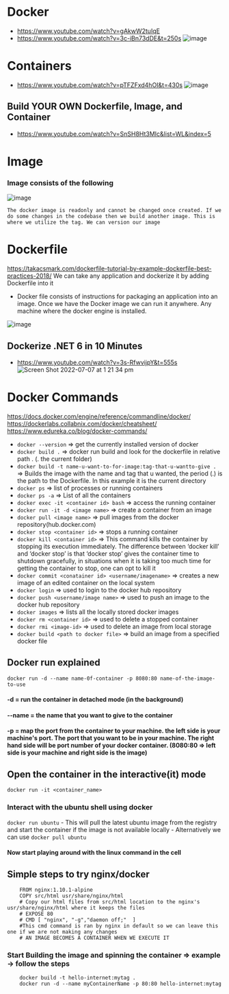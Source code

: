 # Docker
- https://www.youtube.com/watch?v=gAkwW2tuIqE
- https://www.youtube.com/watch?v=3c-iBn73dDE&t=250s
![image](https://user-images.githubusercontent.com/11143215/165758800-c1f9fbba-4b26-495d-bce7-5b0679751fe9.png)

# Containers
- https://www.youtube.com/watch?v=pTFZFxd4hOI&t=430s
![image](https://user-images.githubusercontent.com/11143215/165864021-53f79534-5504-4e64-b21e-aeb17db70e81.png)

## Build YOUR OWN Dockerfile, Image, and Container
- https://www.youtube.com/watch?v=SnSH8Ht3MIc&list=WL&index=5

# Image
### Image consists of the following 
![image](https://user-images.githubusercontent.com/11143215/165864441-0599406e-2194-4b75-ac02-108e0e61585b.png)

``` The docker image is readonly and cannot be changed once created. If we do some changes in the codebase then we build another image. This is where we utilize the tag. We can version our image ```

# Dockerfile
https://takacsmark.com/dockerfile-tutorial-by-example-dockerfile-best-practices-2018/
We can take any application and dockerize it by adding Dockerfile into it
- Docker file consists of instructions for packaging an application into an image. Once we have the Docker image we can run it anywhere. Any machine where the   docker engine is installed.

![image](https://user-images.githubusercontent.com/11143215/165869251-22c3e69b-f001-480b-b504-c9db029172a9.png)

## Dockerize .NET 6 in 10 Minutes
- https://www.youtube.com/watch?v=3s-RfwvijpY&t=555s
![Screen Shot 2022-07-07 at 1 21 34 pm](https://user-images.githubusercontent.com/11143215/177683760-cc2bea93-5288-4f7a-8d56-a5f118c6f555.png)


# Docker Commands
https://docs.docker.com/engine/reference/commandline/docker/
https://dockerlabs.collabnix.com/docker/cheatsheet/
https://www.edureka.co/blog/docker-commands/
- ``` docker --version ``` => get the currently installed version of docker
- ``` docker build . ``` => docker run build and look for the dockerfile in relative path . (. the current folder)
- ``` docker build -t name-u-want-to-for-image:tag-that-u-wantto-give . ``` => Builds the image with the name and tag that u wanted, the period (.)
is the path to the Dockerfile. In this example it is the current directory
- ``` docker ps ``` => list of processes or running containers
- ``` docker ps -a ``` => List of all the containers
- ``` docker exec -it <container id> bash ``` => access the running container
- ``` docker run -it -d <image name> ``` => create a container from an image
- ``` docker pull <image name> ``` => pull images from the docker repository(hub.docker.com)
- ``` docker stop <container id> ``` => stops a running container
- ``` docker kill <container id> ``` => This command kills the container by stopping its execution immediately. The difference between ‘docker kill’ and ‘docker stop’ is that ‘docker stop’ gives the container time to shutdown gracefully, in situations when it is taking too much time for getting the container to stop, one can opt to kill it
- ``` docker commit <conatainer id> <username/imagename> ``` => creates a new image of an edited container on the local system
- ``` docker login ``` => used to login to the docker hub repository
- ``` docker push <username/image name> ``` => used to push an image to the docker hub repository
- ``` docker images ``` => lists all the locally stored docker images
- ``` docker rm <container id> ``` => used to delete a stopped container
- ``` docker rmi <image-id> ``` => used to delete an image from local storage
- ``` docker build <path to docker file> ``` =>  build an image from a specified docker file

## Docker run explained
``` docker run -d --name name-0f-container -p 8080:80 name-of-the-image-to-use ```
#### -d = run the container in detached mode (in the background)
#### --name = the name that you want to give to the container
#### -p = map the port from the container to your machine. the left side is your machine's port. The port that you want to be in your machine. The right hand side will be port number of your docker container. (8080:80 => left side is your machine and right side is the image)


## Open the container in the interactive(it) mode
``` docker run -it <container_name> ```

### Interact with the ubuntu shell using docker
``` docker run ubuntu ```
    - This will pull the latest ubuntu image from the registry and start the container if the image is not available locally
    - Alternatively we can use ```docker pull ubuntu ```
#### Now start playing around with the linux command in the cell

## Simple steps to try nginx/docker
        FROM nginx:1.10.1-alpine
        COPY src/html usr/share/nginx/html
        # Copy our html files from src/html location to the nginx's usr/share/nginx/html where it keeps the files 
        # EXPOSE 80
        # CMD [ "nginx", "-g","daemon off;"  ]
        #This cmd command is ran by nginx in default so we can leave this one if we are not making any changes
        # AN IMAGE BECOMES A CONTAINER WHEN WE EXECUTE IT
### Start Building the image and spinning the container => example -> follow the steps
        docker build -t hello-internet:mytag .
        docker run -d --name myContainerName -p 80:80 hello-internet:mytag  
        
        
        
